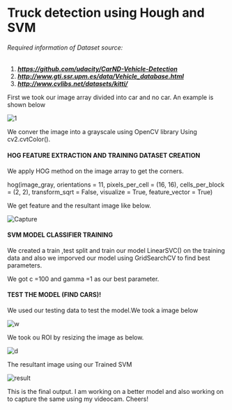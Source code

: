 # **Truck detection using Hough and SVM**


###### Required information of Dataset source:
1. ***https://github.com/udacity/CarND-Vehicle-Detection***
2. ***http://www.gti.ssr.upm.es/data/Vehicle_database.html***
3. ***http://www.cvlibs.net/datasets/kitti/***


First we took our image array divided into car and no car.
An example is shown below

![1](https://user-images.githubusercontent.com/67842238/103686154-66a92200-4fb4-11eb-8305-3e38490b1f53.JPG)

We conver the image into a grayscale using OpenCV library
Using cv2.cvtColor().


#### **HOG FEATURE EXTRACTION AND TRAINING DATASET CREATION**

We apply HOG method on the image array to get the corners.

hog(image_gray, orientations = 11, pixels_per_cell = (16, 16), cells_per_block = (2, 2), transform_sqrt = False, 
visualize = True, feature_vector = True)

We get feature and the resultant image like below.

![Capture](https://user-images.githubusercontent.com/67842238/103686489-e7681e00-4fb4-11eb-80fd-c0c3f0a85c4d.JPG)



#### **SVM MODEL CLASSIFIER TRAINING**

We created a train ,test split and train our model LinearSVC() on the training data and also we imporved
our model using GridSearchCV to find best parameters.

We got c =100 and gamma =1 as our best parameter.



#### **TEST THE MODEL (FIND CARS)!**

We used our testing data to test the model.We took a image below 

![w](https://user-images.githubusercontent.com/67842238/103687044-a7556b00-4fb5-11eb-8904-485334221b87.JPG)

We took ou ROI by resizing the image as below.

![d](https://user-images.githubusercontent.com/67842238/103687088-b9cfa480-4fb5-11eb-9177-52c01c77aca6.JPG)

The resultant image using our Trained SVM

![result](https://user-images.githubusercontent.com/67842238/103687236-f56a6e80-4fb5-11eb-8456-bef21b893877.JPG)



This is the final output. I am working on a better model and also working on to capture the same using my videocam.
Cheers!





